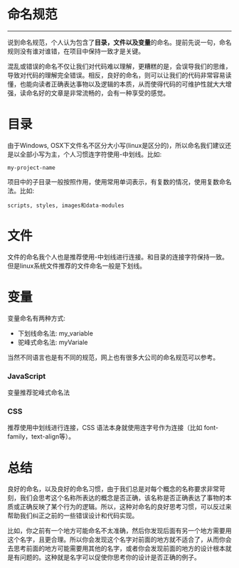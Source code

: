 # 命名规范
--------------------------------------------------

说到命名规范，个人认为包含了**目录，文件以及变量**的命名。提前先说一句，命名规则没有谁对谁错，在项目中保持一致才是关键。

混乱或错误的命名不仅让我们对代码难以理解，更糟糕的是，会误导我们的思维，导致对代码的理解完全错误。相反，良好的命名，则可以让我们的代码非常容易读懂，也能向读者正确表达事物以及逻辑的本质，从而使得代码的可维护性就大大增强，读命名好的文章是非常流畅的，会有一种享受的感觉。

# 目录
由于Windows, OSX下文件名不区分大小写(linux是区分的)，所以命名我们建议还是以全部小写为主，个人习惯连字符使用-中划线。比如: 

```
my-project-name
```

项目中的子目录一般按照作用，使用常用单词表示，有复数的情况，使用复数命名法。比如: 
```
scripts, styles, images和data-modules
```

# 文件
文件的命名我个人也是推荐使用-中划线进行连接。和目录的连接字符保持一致。但是linux系统文件推荐的文件命名一般是下划线。

# 变量
变量命名有两种方式:

- 下划线命名法: my_variable
- 驼峰式命名法: myVariale

当然不同语言也是有不同的规范，网上也有很多大公司的命名规范可以参考。

### JavaScript
变量推荐驼峰式命名法

### CSS
推荐使用中划线进行连接，CSS 语法本身就使用连字号作为连接（比如 font-family，text-align等）。

# 总结
良好的命名，以及良好的命名习惯，由于我们总是对每个概念的名称要求非常苛刻，我们会思考这个名称所表达的概念是否正确，该名称是否正确表达了事物的本质或正确反映了某个行为的逻辑。所以，这种对命名的良好思考习惯，可以反过来帮助我们纠正之前的一些错误设计和代码实现。

比如，你之前有一个地方可能命名不太准确，然后你发现后面有另一个地方需要用这个名字，且更合理。所以你会发现这个名字对前面的地方就不适合了，从而你会去思考前面的地方可能需要用其他的名字，或者你会发现前面的地方的设计根本就是有问题的。这种就是名字可以促使你思考你的设计是否正确的例子。